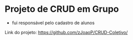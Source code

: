 # Projeto de CRUD em Grupo #

- fui responsável pelo cadastro de alunos

Link do projeto: https://github.com/zJoaoP/CRUD-Coletivo/
